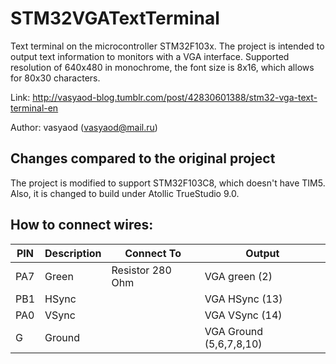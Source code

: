 STM32VGATextTerminal
====================

Text terminal on the microcontroller STM32F103x. The project is intended
to output text information to monitors with a VGA interface. Supported
resolution of 640x480 in monochrome, the font size is 8x16, which allows
for 80x30 characters.

Link: http://vasyaod-blog.tumblr.com/post/42830601388/stm32-vga-text-terminal-en

Author: vasyaod (vasyaod@mail.ru)

## Changes compared to the original project

The project is modified to support STM32F103C8, which doesn't have TIM5. Also,
it is changed to build under Atollic TrueStudio 9.0.

## How to connect wires:

| PIN | Description | Connect To | Output |
| --- | ----------- | ---------- | ------ |
| PA7 | Green | Resistor 280 Ohm | VGA green (2)
| PB1 | HSync | | VGA HSync (13)
| PA0 | VSync | | VGA VSync (14)
| G | Ground | | VGA Ground (5,6,7,8,10)
